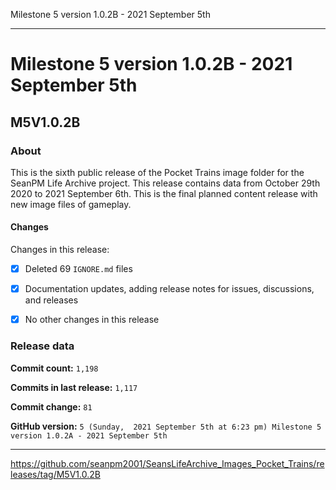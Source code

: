 Milestone 5 version 1.0.2B - 2021 September 5th

***

# Milestone 5 version 1.0.2B - 2021 September 5th

## M5V1.0.2B

### About

This is the sixth public release of the Pocket Trains image folder for the SeanPM Life Archive project. This release contains data from October 29th 2020 to 2021 September 6th. This is the final planned content release with new image files of gameplay.

#### Changes
 
<!--
- [x]  Added images for 2021 January to 2021 August

- [x] Updated documentation and archived old files

- [x] Added the final notice

- [x] Archived discussion and release data

- [x] Added support for the `.github` directory

- [x] Added Git config files (`.editorconfig` `.gitattributes` `.gitignore`)

- [x] Added X-Text files (`AUTHORS` `COPYING` `CREDITS` `INSTALL`)

- [x] Added a makefile

- [ ] No other content included in this release

!-->
Changes in this release:

- [x] Deleted 69 `IGNORE.md` files

- [x] Documentation updates, adding release notes for issues, discussions, and releases

- [x]  No other changes in this release

### Release data

**Commit count:** `1,198`

**Commits in last release:** `1,117`

**Commit change:** `81`

**GitHub version:** `5 (Sunday,  2021 September 5th at 6:23 pm) Milestone 5 version 1.0.2A - 2021 September 5th`

***

https://github.com/seanpm2001/SeansLifeArchive_Images_Pocket_Trains/releases/tag/M5V1.0.2B

